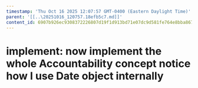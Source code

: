 ```yaml
---
timestamp: 'Thu Oct 16 2025 12:07:57 GMT-0400 (Eastern Daylight Time)'
parent: '[[..\20251016_120757.18efb5c7.md]]'
content_id: 6907b926ec9308372226807d19f1d913bd71e07dc9d581fe764e8bba8672f110
---
```


# implement: now implement the whole Accountability concept notice how I use Date object internally
